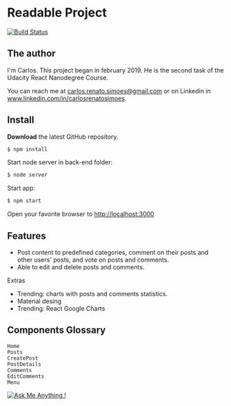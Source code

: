 
# Readable Project

[![Build Status](https://travis-ci.org/carsimoes/readable.svg?branch=master)](https://travis-ci.org/carsimoes/readable)


## The author
I'm Carlos. This project began in february 2019. He is the second task of the Udacity React Nanodegree Course. 

You can reach me at carlos.renato.simoes@gmail.com or on Linkedin in www.linkedin.com/in/carlosrenatosimoes.


## Install            

**Download** the latest GitHub repository.

```bash
$ npm install
```

Start node server in back-end folder:

```bash
$ node server
````

Start app:

```bash
$ npm start
````
  
Open your favorite browser to [http://localhost:3000](http://localhost:3000)


## Features

- Post content to predefined categories, comment on their posts and other users' posts, and vote on posts and comments.
- Able to edit and delete posts and comments.

Extras
- Trending: charts with posts and comments statistics.
- Material desing
- Trending: React Google Charts


## Components Glossary 

```
Home
Posts
CreatePost
PostDetails
Comments
EditComments
Menu
```



[![Ask Me Anything !](https://img.shields.io/badge/Ask%20me-anything-1abc9c.svg)](https://github.com/carsimoes/)
